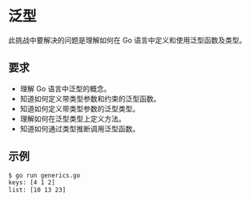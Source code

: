 # 泛型

此挑战中要解决的问题是理解如何在 Go 语言中定义和使用泛型函数及类型。

## 要求

- 理解 Go 语言中泛型的概念。
- 知道如何定义带类型参数和约束的泛型函数。
- 知道如何定义带类型参数的泛型类型。
- 理解如何在泛型类型上定义方法。
- 知道如何通过类型推断调用泛型函数。

## 示例

```sh
$ go run generics.go
keys: [4 1 2]
list: [10 13 23]
```
